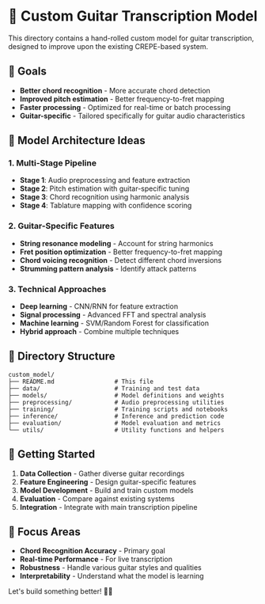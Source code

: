 # 🎸 Custom Guitar Transcription Model

This directory contains a hand-rolled custom model for guitar transcription, designed to improve upon the existing CREPE-based system.

## 🎯 Goals

- **Better chord recognition** - More accurate chord detection
- **Improved pitch estimation** - Better frequency-to-fret mapping
- **Faster processing** - Optimized for real-time or batch processing
- **Guitar-specific** - Tailored specifically for guitar audio characteristics

## 🧠 Model Architecture Ideas

### 1. **Multi-Stage Pipeline**
- **Stage 1**: Audio preprocessing and feature extraction
- **Stage 2**: Pitch estimation with guitar-specific tuning
- **Stage 3**: Chord recognition using harmonic analysis
- **Stage 4**: Tablature mapping with confidence scoring

### 2. **Guitar-Specific Features**
- **String resonance modeling** - Account for string harmonics
- **Fret position optimization** - Better frequency-to-fret mapping
- **Chord voicing recognition** - Detect different chord inversions
- **Strumming pattern analysis** - Identify attack patterns

### 3. **Technical Approaches**
- **Deep learning** - CNN/RNN for feature extraction
- **Signal processing** - Advanced FFT and spectral analysis
- **Machine learning** - SVM/Random Forest for classification
- **Hybrid approach** - Combine multiple techniques

## 📁 Directory Structure

```
custom_model/
├── README.md                 # This file
├── data/                     # Training and test data
├── models/                   # Model definitions and weights
├── preprocessing/            # Audio preprocessing utilities
├── training/                 # Training scripts and notebooks
├── inference/                # Inference and prediction code
├── evaluation/               # Model evaluation and metrics
└── utils/                    # Utility functions and helpers
```

## 🚀 Getting Started

1. **Data Collection** - Gather diverse guitar recordings
2. **Feature Engineering** - Design guitar-specific features
3. **Model Development** - Build and train custom models
4. **Evaluation** - Compare against existing systems
5. **Integration** - Integrate with main transcription pipeline

## 🎵 Focus Areas

- **Chord Recognition Accuracy** - Primary goal
- **Real-time Performance** - For live transcription
- **Robustness** - Handle various guitar styles and qualities
- **Interpretability** - Understand what the model is learning

Let's build something better! 🎸✨
